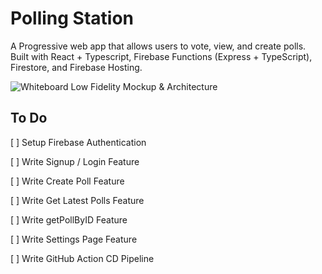 # Polling Station #

A Progressive web app that allows users to vote, view, and create polls. Built with React + Typescript, Firebase Functions (Express + TypeScript), Firestore, and Firebase Hosting.

![Whiteboard Low Fidelity Mockup & Architecture](https://i.imgur.com/AOOwffn.jpg)

## To Do ##
[ ] Setup Firebase Authentication

[ ] Write Signup / Login Feature

[ ] Write Create Poll Feature

[ ] Write Get Latest Polls Feature

[ ] Write getPollByID Feature

[ ] Write Settings Page Feature

[ ] Write GitHub Action CD Pipeline

